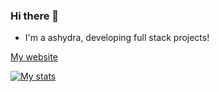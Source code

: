 ### Hi there 👋
- I'm a ashydra, developing full stack projects!
<p><a href="https://www.theashydra.tk/" target="__blank">My website</p>

![My stats](https://github-readme-stats.vercel.app/api?username=TheAshydra&show_icons=true&theme=radical)
